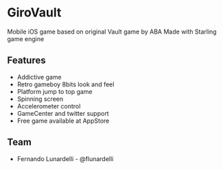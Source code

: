 GiroVault
=============

Mobile iOS game based on original Vault game by ABA
Made with Starling game engine

Features
-------
* Addictive game 
* Retro gameboy 8bits look and feel
* Platform jump to top game
* Spinning screen
* Accelerometer control 
* GameCenter and twitter support
* Free game available at AppStore

Team
-------
* Fernando Lunardelli - @flunardelli